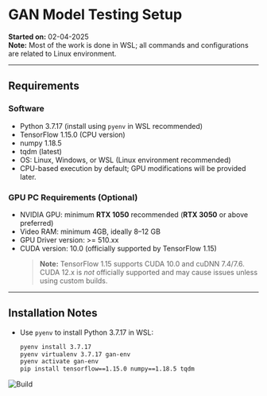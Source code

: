 # GAN Model Testing Setup

**Started on:** 02-04-2025  
**Note:** Most of the work is done in WSL; all commands and configurations are related to Linux environment.

---

## Requirements

### Software

- Python 3.7.17 (install using `pyenv` in WSL recommended)
- TensorFlow 1.15.0 (CPU version)
- numpy 1.18.5
- tqdm (latest)
- OS: Linux, Windows, or WSL (Linux environment recommended)
- CPU-based execution by default; GPU modifications will be provided later.

### GPU PC Requirements (Optional)

- NVIDIA GPU: minimum **RTX 1050** recommended (**RTX 3050** or above preferred)
- Video RAM: minimum 4GB, ideally 8–12 GB
- GPU Driver version: >= 510.xx
- CUDA version: 10.0 (officially supported by TensorFlow 1.15)  
  > **Note:** TensorFlow 1.15 supports CUDA 10.0 and cuDNN 7.4/7.6. CUDA 12.x is *not* officially supported and may cause issues unless using custom builds.

---

## Installation Notes

- Use `pyenv` to install Python 3.7.17 in WSL:  
  ```bash
  pyenv install 3.7.17
  pyenv virtualenv 3.7.17 gan-env
  pyenv activate gan-env
  pip install tensorflow==1.15.0 numpy==1.18.5 tqdm

![Build](https://img.shields.io/badge/Project%20Going%20On)

